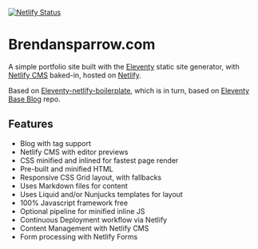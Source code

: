 [![Netlify Status](https://api.netlify.com/api/v1/badges/bbf28a84-4bdb-407b-a2fa-32628d27fa3d/deploy-status)](https://app.netlify.com/sites/eleventy-netlify-boilerplate/deploys)

# Brendansparrow.com

A simple portfolio site built with the [Eleventy](https://www.11ty.io/) static site generator, with [Netlify CMS](https://www.netlifycms.org/) baked-in, hosted on [Netlify](https://www.netlify.com).

Based on [Eleventy-netlify-boilerplate](https://templates.netlify.com/template/eleventy-netlify-boilerplate/), which is in turn, based on [Eleventy Base Blog](https://github.com/11ty/eleventy-base-blog) repo.

## Features

* Blog with tag support
* Netlify CMS with editor previews
* CSS minified and inlined for fastest page render
* Pre-built and minified HTML
* Responsive CSS Grid layout, with fallbacks
* Uses Markdown files for content
* Uses Liquid and/or Nunjucks templates for layout
* 100% Javascript framework free
* Optional pipeline for minified inline JS
* Continuous Deployment workflow via Netlify
* Content Management with Netlify CMS
* Form processing with Netlify Forms
